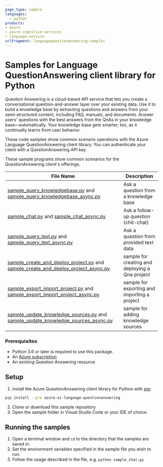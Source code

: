```yaml
---
page_type: sample
languages:
  - python
products:
- azure
- azure-cognitive-services
- language-service
urlFragment: languagequestionanswering-samples
---
```


# Samples for Language QuestionAnswering client library for Python

Question Answering is a cloud-based API service that lets you create a conversational question-and-answer layer over your existing data. Use it to build a knowledge base by extracting questions and answers from your semi-structured content, including FAQ, manuals, and documents. Answer users' questions with the best answers from the QnAs in your knowledge base—automatically. Your knowledge base gets smarter, too, as it continually learns from user behavior.

These code samples show common scenario operations with the Azure Language QuestionAnswering client library.
You can authenticate your client with a QuestionAnswering API key.

These sample programs show common scenarios for the QuestionAnswering client's offerings.

|**File Name**|**Description**|
|-------------|---------------|
|[sample_query_knowledgebase.py][query_knowledgebase] and [sample_query_knowledgebase_async.py][query_knowledgebase_async]|Ask a question from a knowledge base|
|[sample_chat.py][chat] and [sample_chat_async.py][chat_async]|Ask a follow-up question (chit-chat)|
|[sample_query_text.py][query_text] and [sample_query_text_async.py][query_text_async]|Ask a question from provided text data|
|[sample_create_and_deploy_project.py][create_and_deploy] and [sample_create_and_deploy_project_async.py][create_and_deploy_async]|sample for creating and deploying a Qna project|
|[sample_export_import_project.py][export_import] and [sample_export_import_project_async.py][export_import_async]|sample for exporting and importing a project|
|[sample_update_knowledge_sources.py][add_knowledge_sources] and [sample_update_knowledge_sources_async.py][add_knowledge_sources_async]|sample for adding knowledge sources|



### Prerequisites

* Python 3.6 or later is required to use this package.
* An [Azure subscription][azure_subscription]
* An existing Question Answering resource


## Setup

1. Install the Azure QuestionAnswering client library for Python with [pip][pip]:
```bash
pip install --pre azure-ai-language-questionanswering
```
2. Clone or download this sample repository
3. Open the sample folder in Visual Studio Code or your IDE of choice.

## Running the samples

1. Open a terminal window and `cd` to the directory that the samples are saved in.
2. Set the environment variables specified in the sample file you wish to run.
3. Follow the usage described in the file, e.g. `python sample_chat.py`


[query_knowledgebase]: https://github.com/Azure/azure-sdk-for-python/tree/main/sdk/cognitivelanguage/azure-ai-language-questionanswering/samples/sample_query_knowledgebase.py
[query_knowledgebase_async]: https://github.com/Azure/azure-sdk-for-python/tree/main/sdk/cognitivelanguage/azure-ai-language-questionanswering/samples/async_samples/sample_query_knowledgebase_async.py
[chat]: https://github.com/Azure/azure-sdk-for-python/tree/main/sdk/cognitivelanguage/azure-ai-language-questionanswering/samples/sample_chat.py
[chat_async]: https://github.com/Azure/azure-sdk-for-python/tree/main/sdk/cognitivelanguage/azure-ai-language-questionanswering/samples/async_samples/sample_chat_async.py
[query_text]: https://github.com/Azure/azure-sdk-for-python/tree/main/sdk/cognitivelanguage/azure-ai-language-questionanswering/samples/sample_query_text.py
[query_text_async]: https://github.com/Azure/azure-sdk-for-python/tree/main/sdk/cognitivelanguage/azure-ai-language-questionanswering/samples/async_samples/sample_query_text_async.py

[create_and_deploy]: https://github.com/Azure/azure-sdk-for-python/tree/main/sdk/cognitivelanguage/azure-ai-language-questionanswering/samples/authoring/sample_create_and_deploy_project.py
[create_and_deploy_async]: https://github.com/Azure/azure-sdk-for-python/tree/main/sdk/cognitivelanguage/azure-ai-language-questionanswering/samples/authoring/async_samples/sample_create_and_deploy_project_async.py
[export_import]: https://github.com/Azure/azure-sdk-for-python/tree/main/sdk/cognitivelanguage/azure-ai-language-questionanswering/samples/authoring/sample_export_import_project.py
[export_import_async]: https://github.com/Azure/azure-sdk-for-python/tree/main/sdk/cognitivelanguage/azure-ai-language-questionanswering/samples/authoring/async_samples/sample_export_import_project_async.py
[add_knowledge_sources]: https://github.com/Azure/azure-sdk-for-python/tree/main/sdk/cognitivelanguage/azure-ai-language-questionanswering/samples/authoring/sample_update_knowledge_sources.py
[add_knowledge_sources_async]: https://github.com/Azure/azure-sdk-for-python/tree/main/sdk/cognitivelanguage/azure-ai-language-questionanswering/samples/authoring/async_samples/sample_update_knowledge_sources_async.py

[pip]: https://pypi.org/project/pip/
[azure_subscription]: https://azure.microsoft.com/free/
